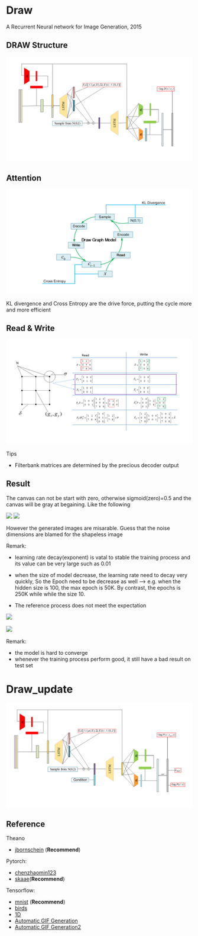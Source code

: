 # Draw
A Recurrent Neural network for Image Generation, 2015

## DRAW Structure
![](https://github.com/DreamPurchaseZnz/DRAW_UPDATE/blob/master/Pic/DRAW_STRUCTURE.png)


## Attention 

![Draw](https://github.com/DreamPurchaseZnz/GAN_models/blob/master/Draw/Pic/Draw.png)

KL divergence and Cross Entropy are the drive force, putting the cycle more and more efficient

## Read & Write 
![RW](https://github.com/DreamPurchaseZnz/GAN_models/blob/master/Draw/Pic/Read%26Write.png)

Tips
- Filterbank matrices are determined by the precious decoder output


## Result
The canvas can not be start with zero, otherwise sigmoid(zero)=0.5 and the canvas will be gray at begaining.
Like the following 

![](Pic/z50-n40_Train.gif)
![](Pic/z50-n40_Test.gif)

However the generated images are misarable. Guess that the noise dimensions are blamed for the shapeless image 

Remark:
- learning rate decay(exponent) is vatal to stable the training process and its value can be very large such as 0.01

- when the size of model decrease, the learning rate need to decay very quickly, 
So the Epoch need to be decrease as well --> e.g. when the hidden size is 100, the max epoch is 50K.
By contrast, the epochs is 250K while while the size 10. 

- The reference process does not meet the expectation

![](Pic/z2-n64-wr25_Train.gif)

![](Pic/z2-n64-wr25_Test.gif)

Remark:
- the model is hard to converge
- whenever the training process perform good, it still have a bad result on test set

# Draw_update
![](Pic/Draw_update.png)




## Reference
Theano

- [jbornschein](https://github.com/jbornschein/draw) (**Recommend**)

Pytorch: 

- [chenzhaomin123](https://github.com/chenzhaomin123/draw_pytorch)
- [skaae](https://github.com/skaae/lasagne-draw)(**Recommend**)

Tensorflow: 
- [mnist](https://github.com/lovecambi/DRAW) (**Recommend**)
- [birds](https://github.com/hollygrimm/draw_birds)
- [1D](https://github.com/RobRomijnders/DRAW_1D)
- [Automatic GIF Generation](https://github.com/Singularity42/Sync-DRAW)
- [Automatic GIF Generation2](https://github.com/syncdraw/Sync-DRAW)
